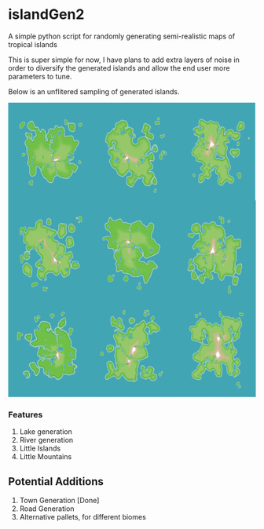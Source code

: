 # islandGen2
A simple python script for randomly generating semi-realistic maps of tropical islands 

This is super simple for now, I have plans to add extra layers of noise in order to diversify the generated islands and allow the end user more parameters to tune.

Below is an unflitered sampling of generated islands.

<p align="center">
  <img width="600" height="600" src="https://github.com/jproj3cts/islandGen2/blob/main/v1.2.png">
</p>


### Features
1. Lake generation
2. River generation
3. Little Islands
4. Little Mountains


## Potential Additions
1. Town Generation [Done]
2. Road Generation
3. Alternative pallets, for different biomes
